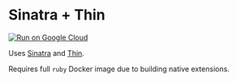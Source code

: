 # Sinatra + Thin

[![Run on Google Cloud](https://deploy.cloud.run/button.svg)](https://deploy.cloud.run)

Uses [Sinatra](https://sinatrarb.com/) and [Thin](https://rubygems.org/gems/thin).

Requires full `ruby` Docker image due to building native extensions. 
